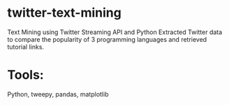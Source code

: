 # twitter-text-mining
Text Mining using Twitter Streaming API and Python
Extracted Twitter data to compare the popularity of 3 programming languages and retrieved tutorial links. 

# Tools:
Python, tweepy, pandas, matplotlib

